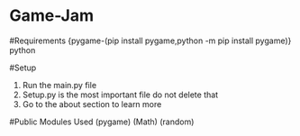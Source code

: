 # Game-Jam

#Requirements
{pygame-(pip install pygame,python -m pip install pygame)}
python

#Setup
1. Run the main.py file
2. Setup.py is the most important file do not delete that
3. Go to the about section to learn more

#Public Modules Used
(pygame)
(Math)
(random)
